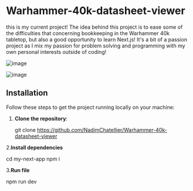 # Warhammer-40k-datasheet-viewer

this is my current project! The idea behind this project is to ease some of the difficulties that concerning bookkeeping in the Warhammer 40k tabletop, but also a good opportunity to learn Next.js!
It's a bit of a passion project as I mix my passion for problem solving and programming with my own personal interests outside of coding!

![image](https://github.com/user-attachments/assets/c00d4537-9251-458b-9078-65cd22663fd3)

![image](https://github.com/user-attachments/assets/d1d7eebb-8c0a-4528-bc89-0cc50f7f67d7)

## Installation

Follow these steps to get the project running locally on your machine:

1. **Clone the repository**:

   git clone https://github.com/NadimChatellier/Warhammer-40k-datasheet-viewer
   
2.**Install dependencies**

   cd my-next-app
   npm i
   
3.**Run file**

   npm run dev
